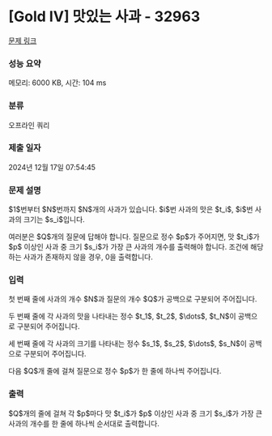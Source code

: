 # [Gold IV] 맛있는 사과 - 32963 

[문제 링크](https://www.acmicpc.net/problem/32963) 

### 성능 요약

메모리: 6000 KB, 시간: 104 ms

### 분류

오프라인 쿼리

### 제출 일자

2024년 12월 17일 07:54:45

### 문제 설명

<p>$1$번부터 $N$번까지 $N$개의 사과가 있습니다. $i$번 사과의 맛은 $t_i$, $i$번 사과의 크기는 $s_i$입니다.</p>

<p>여러분은 $Q$개의 질문에 답해야 합니다. 질문으로 정수 $p$가 주어지면, 맛 $t_i$가 $p$ 이상인 사과 중 크기 $s_i$가 가장 큰 사과의 개수를 출력해야 합니다. 조건에 해당하는 사과가 존재하지 않을 경우, 0을 출력합니다.</p>

### 입력 

 <p>첫 번째 줄에 사과의 개수 $N$과 질문의 개수 $Q$가 공백으로 구분되어 주어집니다.</p>

<p>두 번째 줄에 각 사과의 맛을 나타내는 정수 $t_1$, $t_2$, $\dots$, $t_N$이 공백으로 구분되어 주어집니다.</p>

<p>세 번째 줄에 각 사과의 크기를 나타내는 정수 $s_1$, $s_2$, $\dots$, $s_N$이 공백으로 구분되어 주어집니다.</p>

<p>다음 $Q$개 줄에 걸쳐 질문으로 정수 $p$가 한 줄에 하나씩 주어집니다.</p>

### 출력 

 <p>$Q$개의 줄에 걸쳐 각 $p$마다 맛 $t_i$가 $p$ 이상인 사과 중 크기 $s_i$가 가장 큰 사과의 개수를 한 줄에 하나씩 순서대로 출력합니다.</p>

